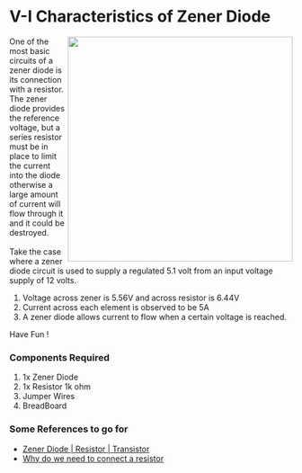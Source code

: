 <h1>V-I Characteristics of Zener Diode</h1>

<div>
    <img width=400 align=right src="https://github.com/Curovearth/Dive-into-Electronics/blob/main/Basics%201/20-VI%20characteristics%20of%20zener%20diode/zener.gif">
    <p>One of the most basic circuits of a zener diode is its connection with a resistor. The zener diode provides the reference voltage, but a series resistor must be in place to limit the current into the diode otherwise a large amount of current will flow through it and it could be destroyed.<br><br>
    Take the case where a zener diode circuit is used to supply a regulated 5.1 volt from an input voltage supply of 12 volts.<br>
    <ol>
        <li>Voltage across zener is 5.56V and across resistor is 6.44V</li>
        <li>Current across each element is observed to be 5A</li>
        <li>A zener diode allows current to flow when a certain voltage is reached.</li>
    </ol>
      
  Have Fun !</p>
    
  <h3>Components Required</h3>
  <ol>
    <li>1x Zener Diode</li>
    <li>1x Resistor 1k ohm</li>
    <li>Jumper Wires</li>
    <li>BreadBoard</li>
  </ol>
    <h3>Some References to go for</h3>
    <ul>
    <li><a href="https://www.electronics-notes.com/articles/electronic_components/diode/zener-diode-circuits-design.php#:~:text=The%20most%20basic%20Zener%20diode,and%20it%20could%20be%20destroyed.">Zener Diode | Resistor | Transistor</a></li>
        <li><a href="https://electronics.stackexchange.com/questions/81429/why-do-we-connect-a-resistor-before-a-zener-diode/81432">Why do we need to connect a resistor</a></li>
    </ul>
    
</div>
